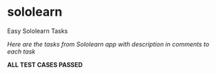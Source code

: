 # sololearn
Easy Sololearn Tasks

*Here are the tasks from Sololearn app with description in comments to each task*

**ALL TEST CASES PASSED**

